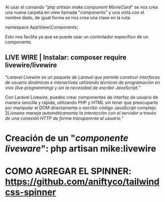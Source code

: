 Al usar el comando "*php artisan make:component MovieCard*" se nos crea una nueva carpeta en view llamada "components" y una vista con el nombre dado, de igual forma se nos crea una clase en la ruta:

namespace App\View\Components;

Esto nos facilita ya que se puede usar un controlador especifico de un componente.


## LIVE WIRE | Instalar: composer require livewire/livewire ##
"*Laravel Livewire es un paquete de Laravel que permite construir interfaces de usuario dinámicas e interactivas utilizando técnicas de programación en vivo (live programming) y sin la necesidad de escribir JavaScript."*

Con Laravel Livewire, puedes crear componentes de interfaz de usuario de manera sencilla y rápida, utilizando PHP y HTML sin tener que preocuparte por manipular el DOM directamente o escribir código JavaScript complejo. 2*Livewire maneja automáticamente la interacción con el servidor a través de una conexión HTTP de forma transparente al usuario.*"

# Creación de un "*componente liveware*": php artisan mike:livewire <name>

# COMO AGREGAR EL SPINNER: https://github.com/aniftyco/tailwindcss-spinner